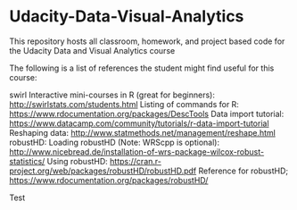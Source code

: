 # Udacity-Data-Visual-Analytics
This repository hosts all classroom, homework, and project based code for the Udacity Data and Visual Analytics course

The following is a list of references the student might find useful for this course:
 
swirl Interactive mini-courses in R (great for beginners):
  http://swirlstats.com/students.html
Listing of commands for R:
  https://www.rdocumentation.org/packages/DescTools
Data import tutorial:
  https://www.datacamp.com/community/tutorials/r-data-import-tutorial
Reshaping data:
  http://www.statmethods.net/management/reshape.html
robustHD:
  Loading robustHD (Note: WRScpp is optional):  http://www.nicebread.de/installation-of-wrs-package-wilcox-robust-statistics/
  Using robustHD:  https://cran.r-project.org/web/packages/robustHD/robustHD.pdf
  Reference for robustHD;  https://www.rdocumentation.org/packages/robustHD/
  
  Test

